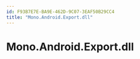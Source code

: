 ```yaml
---
id: F93B7E7E-BA9E-462D-9C07-3EAF50B29CC4
title: "Mono.Android.Export.dll"
---
```


# Mono.Android.Export.dll
